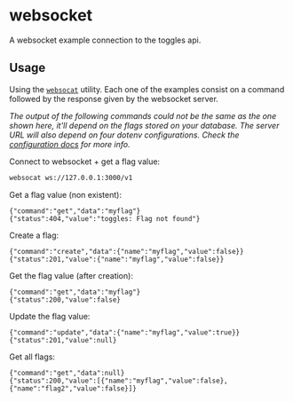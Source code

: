 # websocket
A websocket example connection to the toggles api.

## Usage
Using the [`websocat`](https://github.com/vi/websocat) utility. Each one of the examples consist on a command followed by the response given by the websocket server. 

*The output of the following commands could not be the same as the one shown here, it'll depend on the flags stored on your database. The server URL will also depend on four dotenv configurations. Check the [configuration docs](https://github.com/MarkelCA/toggles/blob/main/README.md#configure) for more info.*

Connect to websocket + get a flag value:
```bash
websocat ws://127.0.0.1:3000/v1
```
Get a flag value (non existent):
```
{"command":"get","data":"myflag"}
{"status":404,"value":"toggles: Flag not found"}

```
Create a flag:
```
{"command":"create","data":{"name":"myflag","value":false}}
{"status":201,"value":{"name":"myflag","value":false}}

```
Get the flag value (after creation):
```
{"command":"get","data":"myflag"}
{"status":200,"value":false}
```
Update the flag value:
```
{"command":"update","data":{"name":"myflag","value":true}}
{"status":201,"value":null}
```
Get all flags:
```
{"command":"get","data":null}
{"status":200,"value":[{"name":"myflag","value":false},{"name":"flag2","value":false}]}
```
